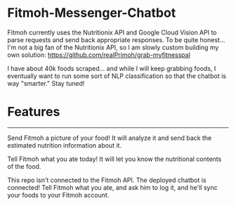# Fitmoh-Messenger-Chatbot

Fitmoh currently uses the Nutritionix API and Google Cloud Vision API to parse requests and send back appropriate responses. To be quite honest... I'm not a big fan of the Nutritionix API, so I am slowly custom building my own solution: https://github.com/realPrimoh/grab-myfitnesspal

I have about 40k foods scraped... and while I will keep grabbing foods, I eventually want to run some sort of NLP classification so that the chatbot is way "smarter." Stay tuned!

# Features
--------
Send Fitmoh a picture of your food! It will analyze it and send back the estimated nutrition information about it.

Tell Fitmoh what you ate today! It will let you know the nutritional contents of the food. 

This repo isn't connected to the Fitmoh API. The deployed chatbot is connected! Tell Fitmoh what you ate, and ask him to log it, and he'll sync your foods to your Fitmoh account.
